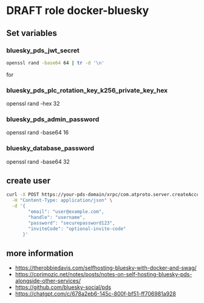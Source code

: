 # DRAFT role docker-bluesky

## Set variables

### bluesky_pds_jwt_secret
```bash
openssl rand -base64 64 | tr -d '\n'
```
for 

### bluesky_pds_plc_rotation_key_k256_private_key_hex
openssl rand -hex 32

### bluesky_pds_admin_password
openssl rand -base64 16

### bluesky_database_password
openssl rand -base64 32

## create user
```bash
curl -X POST https://your-pds-domain/xrpc/com.atproto.server.createAccount \
  -H "Content-Type: application/json" \
  -d '{
        "email": "user@example.com",
        "handle": "username",
        "password": "securepassword123",
        "inviteCode": "optional-invite-code"
      }'
```

## more information
- https://therobbiedavis.com/selfhosting-bluesky-with-docker-and-swag/
- https://cprimozic.net/notes/posts/notes-on-self-hosting-bluesky-pds-alongside-other-services/
- https://github.com/bluesky-social/pds
- https://chatgpt.com/c/678a2eb6-145c-800f-bf51-ff706981a928
